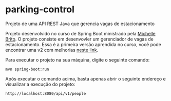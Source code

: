 # parking-control
Projeto de uma API REST Java que gerencia vagas de estacionamento

Projeto desenvolvido no curso de Spring Boot ministrado pela [Michelle Brito](https://github.com/MichelliBrito). O projeto consiste em desenvovler um gerenciador de vagas de estacionamento. Essa é a primeira versão aprendida no curso, você pode encontrar uma v2 com melhorias [neste link](https://github.com/MichelliBrito).


Para executar o projeto na sua máquina, digite o seguinte comando:
```
mvn spring-boot:run 
```
Após executar o comando acima, basta apenas abrir o seguinte endereço e visualizar a execução do projeto:
```
http://localhost:8080/api/v1/people
```
